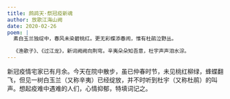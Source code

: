 ```yaml
---
title: 鹧鸪天·祭冠疫新魂
author: 放歌江海山阙
date: 2020-02-26
poem: |
  素白玉兰独绽中，春风未染碧桃红。更无彩蝶添春闹，惟有杜鹃泣野丛。

  《渔歌子》、《过江龙》，新词阙阙向荆穹。辛夷朵朵知吾意，杜宇声声泪水淙。
---
```


新冠疫情宅家已有月余。今天在院中散步，虽已仲春时节，未见桃红柳绿，蜂蝶翻飞，但见一树白玉兰（又称辛夷）已经绽放，并不时听到杜宇（又称杜鹃）的叫声。想起疫难中遇难的人们，心情抑郁，特填词记之。
